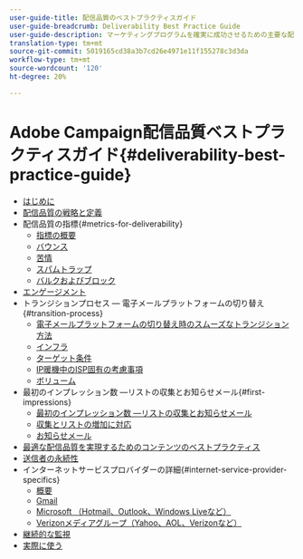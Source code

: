 ```yaml
---
user-guide-title: 配信品質のベストプラクティスガイド
user-guide-breadcrumb: Deliverability Best Practice Guide
user-guide-description: マーケティングプログラムを確実に成功させるための主要な配信品質用語、概念、およびアプローチについて説明します。
translation-type: tm+mt
source-git-commit: 5019165cd38a3b7cd26e4971e11f155278c3d3da
workflow-type: tm+mt
source-wordcount: '120'
ht-degree: 20%

---
```



# Adobe Campaign配信品質ベストプラクティスガイド{#deliverability-best-practice-guide}

+ [はじめに](/help/introduction.md)
+ [配信品質の戦略と定義](/help/deliverability-strategy-and-definition.md)
+ 配信品質の指標{#metrics-for-deliverability}
   + [指標の概要](/help/metrics/metrics-overview.md)
   + [バウンス](/help/metrics/bounces.md)
   + [苦情](/help/metrics/complaints.md)
   + [スパムトラップ](/help/metrics/spam-traps.md)
   + [バルクおよびブロック](/help/metrics/bulking-and-blocking.md)
+ [エンゲージメント](/help/engagement.md)
+ トランジションプロセス — 電子メールプラットフォームの切り替え{#transition-process}
   + [電子メールプラットフォームの切り替え時のスムーズなトランジション方法](/help/transition-process/switching-email-platforms.md)
   + [インフラ](/help/transition-process/infrastructure.md)
   + [ターゲット条件](/help/transition-process/targeting-criteria.md)
   + [IP暖機中のISP固有の考慮事項](/help/transition-process/isp-specific-considerations-during-ip-warming.md)
   + [ボリューム](/help/transition-process/volume.md)
+ 最初のインプレッション数 —リストの収集とお知らせメール{#first-impressions}
   + [最初のインプレッション数 —リストの収集とお知らせメール](/help/first-impressions/introduction.md)
   + [収集とリストの増加に対応](/help/first-impressions/address-collection-and-list-growth.md)
   + [お知らせメール](/help/first-impressions/welcome-emails.md)
+ [最適な配信品質を実現するためのコンテンツのベストプラクティス](/help/content-best-practices-for-optimal-delivery.md)
+ [送信者の永続性](/help/sender-permanence.md)
+ インターネットサービスプロバイダーの詳細{#internet-service-provider-specifics}
   + [概要](/help/internet-service-provider-specifics/overview.md)
   + [Gmail](/help/internet-service-provider-specifics/gmail.md)
   + [Microsoft （Hotmail、Outlook、Windows Liveなど）](/help/internet-service-provider-specifics/microsoft.md)
   + [Verizonメディアグループ（Yahoo、AOL、Verizonなど）](/help/internet-service-provider-specifics/verizon-media-group.md)
+ [継続的な監視](/help/ongoing-monitoring.md)
+ [実際に使う](/help/putting-it-in-practice.md)
